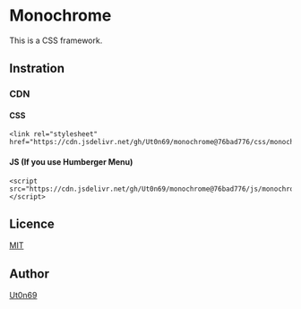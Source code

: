 Monochrome
====

This is a CSS framework.

## Instration
### CDN

#### CSS
```
<link rel="stylesheet" href="https://cdn.jsdelivr.net/gh/Ut0n69/monochrome@76bad776/css/monochrome.min.css">
```

#### JS (If you use Humberger Menu)
```
<script src="https://cdn.jsdelivr.net/gh/Ut0n69/monochrome@76bad776/js/monochrome.js"></script>
```

## Licence

[MIT](https://github.com/tcnksm/tool/blob/master/LICENCE)

## Author

[Ut0n69](https://github.com/Ut0n69)
